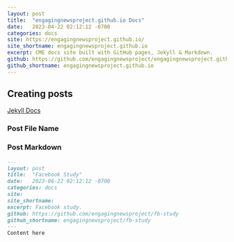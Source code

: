 ```yaml
---
layout: post
title:  "engagingnewsproject.github.io Docs"
date:   2023-04-22 02:12:12 -0700
categories: docs
site: https://engagingnewsproject.github.io/
site_shortname: engagingnewsproject.github.io
excerpt: CME docs site built with GitHub pages, Jekyll & Markdown.
github: https://github.com/engagingnewsproject/engagingnewsproject.github.io
github_shortname: engagingnewsproject.github.io
---
```


## Creating posts
[Jekyll Docs](https://jekyllrb.com/docs/posts/)

### Post File Name

### Post Markdown

```markdown
---
layout: post
title:  "Facebook Study"
date:   2023-06-22 02:12:12 -0700
categories: docs
site: 
site_shortname: 
excerpt: Facebook study.
github: https://github.com/engagingnewsproject/fb-study
github_shortname: engagingnewsproject/fb-study
---
Content here
```